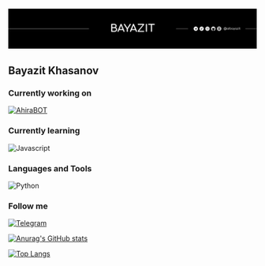 [![Header](https://github.com/albayazit/albayazit/blob/main/data/header.png)](https://albayazit.ru/)

## Bayazit Khasanov

### Currently working on                        
[![AhiraBOT](https://img.shields.io/badge/-AhiraBOT-090909?style=for-the-badge&logoColor=ffff00)](https://github.com/albayazit/AhiraBOT)
### Currently learning
![Javascript](https://img.shields.io/badge/-Javascript-090909?style=for-the-badge&logo=Javascript&logoColor=ffff00)

### Languages and Tools
![Python](https://img.shields.io/badge/-PYTHON-090909?style=for-the-badge&logo=Python&logoColor=008000)

### Follow me
[![Telegram](https://img.shields.io/badge/-Telegram-090909?style=for-the-badge&logo=Telegram&logoColor=0000ff)](https://t.me/albayazit)

[![Anurag's GitHub stats](https://github-readme-stats.vercel.app/api?username=albayazit&show_icons=true&&theme=dark)](https://github.com/albayazit/)

[![Top Langs](https://github-readme-stats.vercel.app/api/top-langs/?username=albayazit&layout=compact)](https://github.com/albayazit/)
